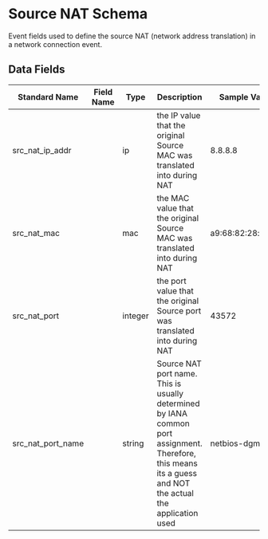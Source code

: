 # Source NAT Schema
Event fields used to define the source NAT (network address translation) in a network connection event.

## Data Fields
|Standard Name|Field Name|Type|Description|Sample Value|
|---|---|---|---|---|
|src_nat_ip_addr||ip|the IP value that the original Source MAC was translated into during NAT|8.8.8.8|
|src_nat_mac||mac|the MAC value that the original Source MAC was translated into during NAT|a9:68:82:28:c4:6d|
|src_nat_port||integer|the port value that the original Source port was translated into during NAT|43572|
|src_nat_port_name||string|Source NAT port name. This is usually determined by IANA common port assignment. Therefore, this means its a guess and NOT the actual the application used|netbios-dgm|